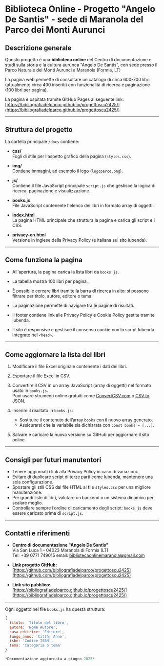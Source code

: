 # Biblioteca Online - Progetto "Angelo De Santis" - sede di Maranola del Parco dei Monti Aurunci

## Descrizione generale

Questo progetto è una **biblioteca online** del Centro di documentazione e studi sulla storia e la cultura aurunca "Angelo De Santis", con sede presso il Parco Naturale dei Monti Aurunci a Maranola (Formia, LT)

La pagina web permette di consultare un catalogo di circa 600-700 libri (attualmente circa 400 inseriti) con funzionalità di ricerca e paginazione (100 libri per pagina).

La pagina è ospitata tramite GitHub Pages al seguente link:  
[https://bibliografiadelparco.github.io/progettoscu2425/](https://bibliografiadelparco.github.io/progettoscu2425/)

---

## Struttura del progetto

La cartella principale `/docs` contiene:

- **css/**  
  Fogli di stile per l'aspetto grafico della pagina (`styles.css`).

- **img/**  
  Contiene immagini, ad esempio il logo (`logoparco.png`).

- **js/**  
  Contiene il file JavaScript principale `script.js` che gestisce la logica di ricerca, paginazione e visualizzazione.

- **books.js**  
  File JavaScript contenente l'elenco dei libri in formato array di oggetti.

- **index.html**  
  La pagina HTML principale che struttura la pagina e carica gli script e i CSS.

- **privacy-en.html**  
  Versione in inglese della Privacy Policy (e italiana sul sito iubenda).

---

## Come funziona la pagina

- All'apertura, la pagina carica la lista libri da `books.js`.


- La tabella mostra 100 libri per pagina.
- È possibile cercare libri tramite la barra di ricerca in alto: si possono filtrare per titolo, autore, editore o tema.
- La paginazione permette di navigare tra le pagine di risultati.
- Il footer contiene link alle Privacy Policy e Cookie Policy gestite tramite Iubenda.
- Il sito è responsive e gestisce il consenso cookie con lo script Iubenda integrato nel `<head>`.

---

## Come aggiornare la lista dei libri

1. Modificare il file Excel originale contenente i dati dei libri.

2. Esportare il file Excel in CSV.

3. Convertire il CSV in un array JavaScript (array di oggetti) nel formato usato in `books.js`.  
   Puoi usare strumenti online gratuiti come [ConvertCSV.com](https://www.convertcsv.com/csv-to-json.htm) o [CSV to JSON](https://csvjson.com/csv2json).

4. Inserire il risultato in `books.js`:  
   - Sostituire il contenuto dell’array `books` con il nuovo array generato.  
   - Assicurarsi che la variabile sia dichiarata con `const books = [...]`.

5. Salvare e caricare la nuova versione su GitHub per aggiornare il sito online.

---

## Consigli per futuri manutentori

- Tenere aggiornati i link alla Privacy Policy in caso di variazioni.
- Evitare di duplicare script di terze parti come Iubenda, mantenere una sola configurazione.
- Spostare gli stili CSS dal file HTML al file `styles.css` per una migliore manutenzione.
- Per grandi liste di libri, valutare un backend o un sistema dinamico per scalare meglio.
- Controllare sempre l’ordine di caricamento degli script: `books.js` deve essere caricato prima di `script.js`.

---

## Contatti e riferimenti

- **Centro di documentazione "Angelo De Santis"**  
  Via San Luca 1 – 04023 Maranola di Formia (LT)  
  Tel: +39 0771 749015
  email: bibliotecaonlinemaranola@gmail.com

- **Link progetto GitHub:**  
  [https://github.com/bibliografiadelparco/progettoscu2425](https://github.com/bibliografiadelparco/progettoscu2425)

- **Link sito pubblico:**  
  [https://bibliografiadelparco.github.io/progettoscu2425/](https://bibliografiadelparco.github.io/progettoscu2425/)

---
Ogni oggetto nel file `books.js` ha questa struttura:

```javascript
{
  titolo: 'Titolo del libro',
  autore: 'Nome Autore',
  casa_editrice: 'Editore',
  luogo_anno: 'Città, Anno',
  isbn: 'Codice ISBN',
  tema: 'Categoria o tema'
}

*Documentazione aggiornata a giugno 2025*


